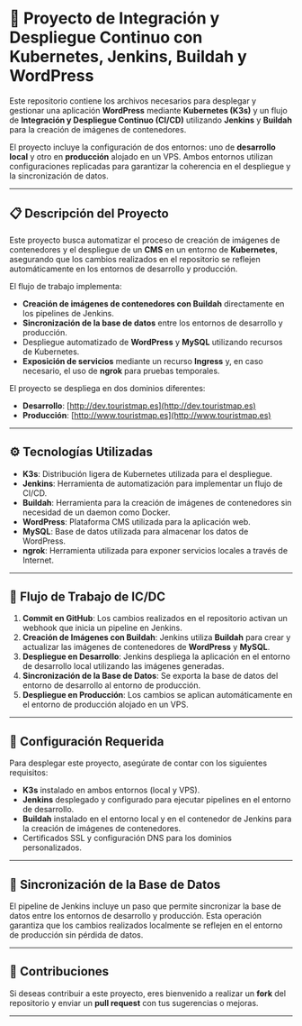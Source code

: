 # 🧩 Proyecto de Integración y Despliegue Continuo con Kubernetes, Jenkins, Buildah y WordPress

Este repositorio contiene los archivos necesarios para desplegar y gestionar una aplicación **WordPress** mediante **Kubernetes (K3s)** y un flujo de **Integración y Despliegue Continuo (CI/CD)** utilizando **Jenkins** y **Buildah** para la creación de imágenes de contenedores.

El proyecto incluye la configuración de dos entornos: uno de **desarrollo local** y otro en **producción** alojado en un VPS. Ambos entornos utilizan configuraciones replicadas para garantizar la coherencia en el despliegue y la sincronización de datos.

---

## 📋 Descripción del Proyecto

Este proyecto busca automatizar el proceso de creación de imágenes de contenedores y el despliegue de un **CMS** en un entorno de **Kubernetes**, asegurando que los cambios realizados en el repositorio se reflejen automáticamente en los entornos de desarrollo y producción.

El flujo de trabajo implementa:
- **Creación de imágenes de contenedores con Buildah** directamente en los pipelines de Jenkins.
- **Sincronización de la base de datos** entre los entornos de desarrollo y producción.
- Despliegue automatizado de **WordPress** y **MySQL** utilizando recursos de Kubernetes.
- **Exposición de servicios** mediante un recurso **Ingress** y, en caso necesario, el uso de **ngrok** para pruebas temporales.

El proyecto se despliega en dos dominios diferentes:
- **Desarrollo**: [http://dev.touristmap.es](http://dev.touristmap.es)
- **Producción**: [http://www.touristmap.es](http://www.touristmap.es)

---

## ⚙️ Tecnologías Utilizadas

- **K3s**: Distribución ligera de Kubernetes utilizada para el despliegue.
- **Jenkins**: Herramienta de automatización para implementar un flujo de CI/CD.
- **Buildah**: Herramienta para la creación de imágenes de contenedores sin necesidad de un daemon como Docker.
- **WordPress**: Plataforma CMS utilizada para la aplicación web.
- **MySQL**: Base de datos utilizada para almacenar los datos de WordPress.
- **ngrok**: Herramienta utilizada para exponer servicios locales a través de Internet.

---

## 🚀 Flujo de Trabajo de IC/DC

1. **Commit en GitHub**: Los cambios realizados en el repositorio activan un webhook que inicia un pipeline en Jenkins.
2. **Creación de Imágenes con Buildah**: Jenkins utiliza **Buildah** para crear y actualizar las imágenes de contenedores de **WordPress** y **MySQL**.
3. **Despliegue en Desarrollo**: Jenkins despliega la aplicación en el entorno de desarrollo local utilizando las imágenes generadas.
4. **Sincronización de la Base de Datos**: Se exporta la base de datos del entorno de desarrollo al entorno de producción.
5. **Despliegue en Producción**: Los cambios se aplican automáticamente en el entorno de producción alojado en un VPS.

---

## 📝 Configuración Requerida

Para desplegar este proyecto, asegúrate de contar con los siguientes requisitos:

- **K3s** instalado en ambos entornos (local y VPS).
- **Jenkins** desplegado y configurado para ejecutar pipelines en el entorno de desarrollo.
- **Buildah** instalado en el entorno local y en el contenedor de Jenkins para la creación de imágenes de contenedores.
- Certificados SSL y configuración DNS para los dominios personalizados.

---

## 🔄 Sincronización de la Base de Datos

El pipeline de Jenkins incluye un paso que permite sincronizar la base de datos entre los entornos de desarrollo y producción. Esta operación garantiza que los cambios realizados localmente se reflejen en el entorno de producción sin pérdida de datos.

---

## 🤝 Contribuciones

Si deseas contribuir a este proyecto, eres bienvenido a realizar un **fork** del repositorio y enviar un **pull request** con tus sugerencias o mejoras.

---

